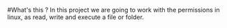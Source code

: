 #What's this ?
In this project we are going to work with the permissions in linux, as read, write and execute a file or folder. 
